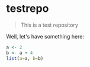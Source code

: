 # testrepo

> This is a test repository

Well, let's have something here:

```R
a <- 2
b <- a + 4
list(a=a, b=b)
```
